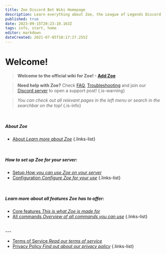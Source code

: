 ```yaml
---
title: Zoe Discord Bot Wiki Homepage
description: Learn everything about Zoe, the League of Legends Discord bot.
published: true
date: 2023-09-15T20:23:10.163Z
tags: info, start, home
editor: markdown
dateCreated: 2021-07-05T10:17:27.255Z
---
```


# Welcome!

> **Welcome to the official wiki for Zoe!  - [**Add Zoe**](https://zoe-discord-bot.ch/invite.html)** 

> **Need help with Zoe?**  Check [FAQ](/en/faq), [Troubleshooting](/en/troubleshooting) and join our [Discord server](https://discord.gg/4Rxrzsxb7d) to open a support post!
> {.is-warning}

> *You can check out all relevant pages in the left menu or search in the searchbar on the top!*
> {.is-info}

<br>

##### About Zoe
- [<i class="mdi mdi-robot-excited-outline"></i> About *Learn more about Zoe*](/en/about)
{.links-list}

<br>

##### How to set up Zoe for your server:
- [<i class="mdi mdi-power"></i> Setup *How you can use Zoe on your server*](/en/setup)
- [<i class="mdi mdi-cog-outline"></i> Configuration *Configure Zoe for your use*](/en/Zoe-Configuration)
{.links-list}

<br>

##### Learn more about all features Zoe has to offer:
- [<i class="mdi mdi-diamond-stone"></i> Core features *This is what Zoe is made for*](/en/features)
- [<i class="mdi mdi-message-outline"></i> All commands *Overview of all commands you can use*](/en/commands)
{.links-list}

<br>
---
<br>

- [<i class="mdi mdi-shield-check-outline"></i> Terms of Service *Read our terms of service*](https://zoe-discord-bot.ch/terms-of-service.html)
- [<i class="mdi mdi-shield-lock-outline"></i> Privacy Policy *Find out about our privacy policy*](https://zoe-discord-bot.ch/privacy-policy.html)
{.links-list}
